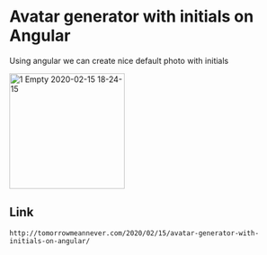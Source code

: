 # Avatar generator with initials on Angular

Using angular we can create nice default photo with initials

<img width="205" alt="1 Empty 2020-02-15 18-24-15" src="https://user-images.githubusercontent.com/10537907/74606847-7f7ac180-50dc-11ea-971a-125847228eb0.png">

## Link
```http://tomorrowmeannever.com/2020/02/15/avatar-generator-with-initials-on-angular/```
